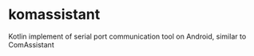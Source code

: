 # komassistant
Kotlin implement of serial port communication tool on Android, similar to ComAssistant
